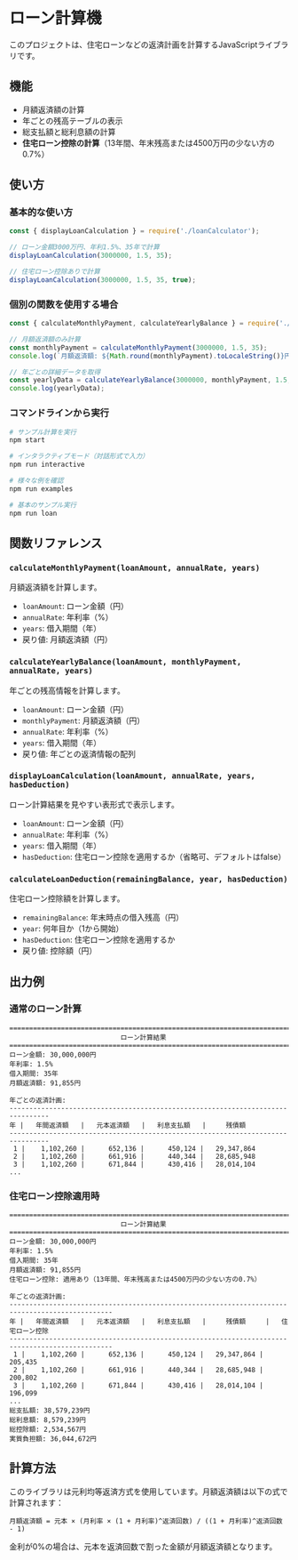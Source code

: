 # ローン計算機

このプロジェクトは、住宅ローンなどの返済計画を計算するJavaScriptライブラリです。

## 機能

- 月額返済額の計算
- 年ごとの残高テーブルの表示
- 総支払額と総利息額の計算
- **住宅ローン控除の計算**（13年間、年末残高または4500万円の少ない方の0.7%）

## 使い方

### 基本的な使い方

```javascript
const { displayLoanCalculation } = require('./loanCalculator');

// ローン金額3000万円、年利1.5%、35年で計算
displayLoanCalculation(3000000, 1.5, 35);

// 住宅ローン控除ありで計算
displayLoanCalculation(3000000, 1.5, 35, true);
```

### 個別の関数を使用する場合

```javascript
const { calculateMonthlyPayment, calculateYearlyBalance } = require('./loanCalculator');

// 月額返済額のみ計算
const monthlyPayment = calculateMonthlyPayment(3000000, 1.5, 35);
console.log(`月額返済額: ${Math.round(monthlyPayment).toLocaleString()}円`);

// 年ごとの詳細データを取得
const yearlyData = calculateYearlyBalance(3000000, monthlyPayment, 1.5, 35);
console.log(yearlyData);
```

### コマンドラインから実行

```bash
# サンプル計算を実行
npm start

# インタラクティブモード（対話形式で入力）
npm run interactive

# 様々な例を確認
npm run examples

# 基本のサンプル実行
npm run loan
```

## 関数リファレンス

### `calculateMonthlyPayment(loanAmount, annualRate, years)`

月額返済額を計算します。

- `loanAmount`: ローン金額（円）
- `annualRate`: 年利率（%）
- `years`: 借入期間（年）
- 戻り値: 月額返済額（円）

### `calculateYearlyBalance(loanAmount, monthlyPayment, annualRate, years)`

年ごとの残高情報を計算します。

- `loanAmount`: ローン金額（円）
- `monthlyPayment`: 月額返済額（円）
- `annualRate`: 年利率（%）
- `years`: 借入期間（年）
- 戻り値: 年ごとの返済情報の配列

### `displayLoanCalculation(loanAmount, annualRate, years, hasDeduction)`

ローン計算結果を見やすい表形式で表示します。

- `loanAmount`: ローン金額（円）
- `annualRate`: 年利率（%）
- `years`: 借入期間（年）
- `hasDeduction`: 住宅ローン控除を適用するか（省略可、デフォルトはfalse）

### `calculateLoanDeduction(remainingBalance, year, hasDeduction)`

住宅ローン控除額を計算します。

- `remainingBalance`: 年末時点の借入残高（円）
- `year`: 何年目か（1から開始）
- `hasDeduction`: 住宅ローン控除を適用するか
- 戻り値: 控除額（円）

## 出力例

### 通常のローン計算

```
================================================================================
                            ローン計算結果
================================================================================
ローン金額: 30,000,000円
年利率: 1.5%
借入期間: 35年
月額返済額: 91,855円

年ごとの返済計画:
--------------------------------------------------------------------------------
年 |   年間返済額   |   元本返済額   |   利息支払額   |     残債額     
--------------------------------------------------------------------------------
 1 |    1,102,260 |      652,136 |      450,124 |   29,347,864
 2 |    1,102,260 |      661,916 |      440,344 |   28,685,948
 3 |    1,102,260 |      671,844 |      430,416 |   28,014,104
...
```

### 住宅ローン控除適用時

```
================================================================================
                            ローン計算結果
================================================================================
ローン金額: 30,000,000円
年利率: 1.5%
借入期間: 35年
月額返済額: 91,855円
住宅ローン控除: 適用あり（13年間、年末残高または4500万円の少ない方の0.7%）

年ごとの返済計画:
------------------------------------------------------------------------------------------------
年 |   年間返済額   |   元本返済額   |   利息支払額   |     残債額     |   住宅ローン控除
------------------------------------------------------------------------------------------------
 1 |    1,102,260 |      652,136 |      450,124 |   29,347,864 |        205,435
 2 |    1,102,260 |      661,916 |      440,344 |   28,685,948 |        200,802
 3 |    1,102,260 |      671,844 |      430,416 |   28,014,104 |        196,099
...
総支払額: 38,579,239円
総利息額: 8,579,239円
総控除額: 2,534,567円
実質負担額: 36,044,672円
```

## 計算方法

このライブラリは元利均等返済方式を使用しています。月額返済額は以下の式で計算されます：

```
月額返済額 = 元本 × (月利率 × (1 + 月利率)^返済回数) / ((1 + 月利率)^返済回数 - 1)
```

金利が0%の場合は、元本を返済回数で割った金額が月額返済額となります。
